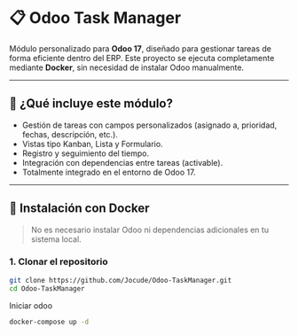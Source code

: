 # 📋 Odoo Task Manager

Módulo personalizado para **Odoo 17**, diseñado para gestionar tareas de forma eficiente dentro del ERP. Este proyecto se ejecuta completamente mediante **Docker**, sin necesidad de instalar Odoo manualmente.

---

## 🚀 ¿Qué incluye este módulo?

- Gestión de tareas con campos personalizados (asignado a, prioridad, fechas, descripción, etc.).
- Vistas tipo Kanban, Lista y Formulario.
- Registro y seguimiento del tiempo.
- Integración con dependencias entre tareas (activable).
- Totalmente integrado en el entorno de Odoo 17.

---

## 🐳 Instalación con Docker

> No es necesario instalar Odoo ni dependencias adicionales en tu sistema local.

### 1. Clonar el repositorio

```bash
git clone https://github.com/Jocude/Odoo-TaskManager.git
cd Odoo-TaskManager
```
Iniciar odoo
```bash
docker-compose up -d
